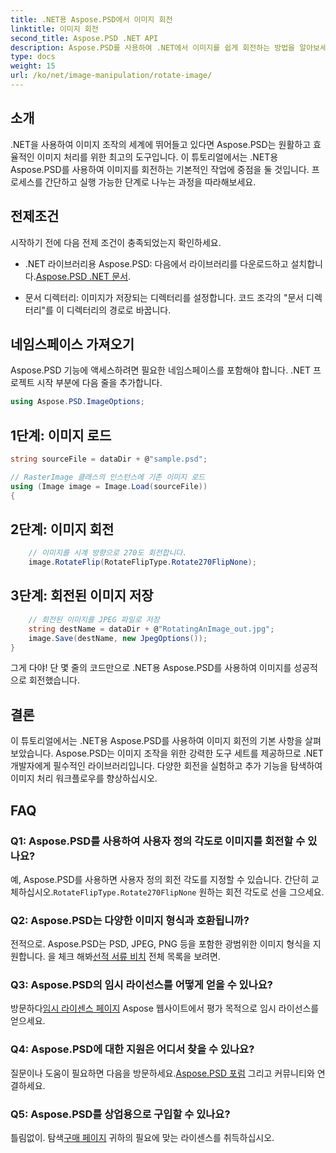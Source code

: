 ```yaml
---
title: .NET용 Aspose.PSD에서 이미지 회전
linktitle: 이미지 회전
second_title: Aspose.PSD .NET API
description: Aspose.PSD를 사용하여 .NET에서 이미지를 쉽게 회전하는 방법을 알아보세요. 단계별 튜토리얼을 따라해보세요.
type: docs
weight: 15
url: /ko/net/image-manipulation/rotate-image/
---
```

## 소개

.NET을 사용하여 이미지 조작의 세계에 뛰어들고 있다면 Aspose.PSD는 원활하고 효율적인 이미지 처리를 위한 최고의 도구입니다. 이 튜토리얼에서는 .NET용 Aspose.PSD를 사용하여 이미지를 회전하는 기본적인 작업에 중점을 둘 것입니다. 프로세스를 간단하고 실행 가능한 단계로 나누는 과정을 따라해보세요.

## 전제조건

시작하기 전에 다음 전제 조건이 충족되었는지 확인하세요.

-  .NET 라이브러리용 Aspose.PSD: 다음에서 라이브러리를 다운로드하고 설치합니다.[Aspose.PSD .NET 문서](https://reference.aspose.com/psd/net/).

- 문서 디렉터리: 이미지가 저장되는 디렉터리를 설정합니다. 코드 조각의 "문서 디렉터리"를 이 디렉터리의 경로로 바꿉니다.

## 네임스페이스 가져오기

Aspose.PSD 기능에 액세스하려면 필요한 네임스페이스를 포함해야 합니다. .NET 프로젝트 시작 부분에 다음 줄을 추가합니다.

```csharp
using Aspose.PSD.ImageOptions;
```

## 1단계: 이미지 로드

```csharp
string sourceFile = dataDir + @"sample.psd";

// RasterImage 클래스의 인스턴스에 기존 이미지 로드
using (Image image = Image.Load(sourceFile))
{
```

## 2단계: 이미지 회전

```csharp
    // 이미지를 시계 방향으로 270도 회전합니다.
    image.RotateFlip(RotateFlipType.Rotate270FlipNone);
```

## 3단계: 회전된 이미지 저장

```csharp
    // 회전된 이미지를 JPEG 파일로 저장
    string destName = dataDir + @"RotatingAnImage_out.jpg";
    image.Save(destName, new JpegOptions());
}
```

그게 다야! 단 몇 줄의 코드만으로 .NET용 Aspose.PSD를 사용하여 이미지를 성공적으로 회전했습니다.

## 결론

이 튜토리얼에서는 .NET용 Aspose.PSD를 사용하여 이미지 회전의 기본 사항을 살펴보았습니다. Aspose.PSD는 이미지 조작을 위한 강력한 도구 세트를 제공하므로 .NET 개발자에게 필수적인 라이브러리입니다. 다양한 회전을 실험하고 추가 기능을 탐색하여 이미지 처리 워크플로우를 향상하십시오.

## FAQ

### Q1: Aspose.PSD를 사용하여 사용자 정의 각도로 이미지를 회전할 수 있나요?

 예, Aspose.PSD를 사용하면 사용자 정의 회전 각도를 지정할 수 있습니다. 간단히 교체하십시오.`RotateFlipType.Rotate270FlipNone` 원하는 회전 각도로 선을 그으세요.

### Q2: Aspose.PSD는 다양한 이미지 형식과 호환됩니까?

 전적으로. Aspose.PSD는 PSD, JPEG, PNG 등을 포함한 광범위한 이미지 형식을 지원합니다. 을 체크 해봐[선적 서류 비치](https://reference.aspose.com/psd/net/) 전체 목록을 보려면.

### Q3: Aspose.PSD의 임시 라이선스를 어떻게 얻을 수 있나요?

 방문하다[임시 라이센스 페이지](https://purchase.aspose.com/temporary-license/) Aspose 웹사이트에서 평가 목적으로 임시 라이선스를 얻으세요.

### Q4: Aspose.PSD에 대한 지원은 어디서 찾을 수 있나요?

 질문이나 도움이 필요하면 다음을 방문하세요.[Aspose.PSD 포럼](https://forum.aspose.com/c/psd/34) 그리고 커뮤니티와 연결하세요.

### Q5: Aspose.PSD를 상업용으로 구입할 수 있나요?

 틀림없이. 탐색[구매 페이지](https://purchase.aspose.com/buy) 귀하의 필요에 맞는 라이센스를 취득하십시오.